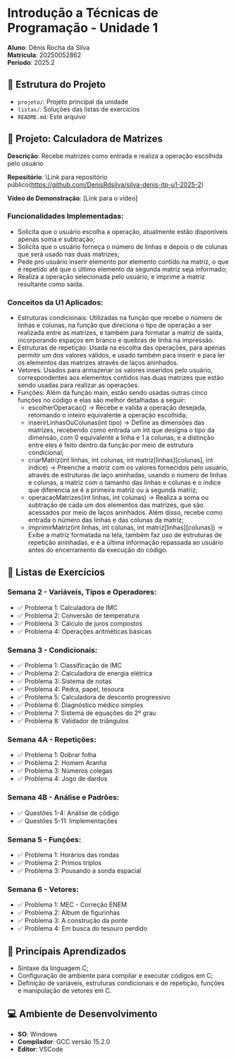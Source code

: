 # Introdução a Técnicas de Programação - Unidade 1

**Aluno**: Dênis Rocha da Silva  
**Matrícula**: 20250052862  
**Período**: 2025.2

## 📂 Estrutura do Projeto
 - `projeto/`: Projeto principal da unidade 
 - `listas/`: Soluções das listas de exercícios 
 - `README.md`: Este arquivo 

## 🧮 Projeto: Calculadora de Matrizes

**Descrição**: Recebe matrizes como entrada e realiza a operação escolhida pelo usuário

**Repositório**: \Link para repositório público\(https://github.com/DenisRdsilva/silva-denis-itp-u1-2025-2)

**Vídeo de Demonstração**: [Link para o vídeo] 

### Funcionalidades Implementadas:
- Solicita que o usuário escolha a operação, atualmente estão disponíveis apenas soma e subtração;
- Solicita que o usuário forneça o número de linhas e depois o de colunas que será usado nas duas matrizes;
- Pede pro usuário inserir elemento por elemento contido na matriz, o que é repetido até que o último elemento da segunda matriz seja informado;
- Realiza a operação selecionada pelo usuário, e imprime a matriz resultante como saída.

### Conceitos da U1 Aplicados:
- Estruturas condicionais: Utilizadas na função que recebe o número de linhas e colunas, na função que direciona o tipo de operação a ser realizada entre as matrizes, e também para formatar a matriz de saída, incorporando espaços em branco e quebras de linha na impressão.
- Estruturas de repetição: Usada na escolha das operações, para apenas permitir um dos valores válidos, e usado também para inserir e para ler os elementos das matrizes através de laços aninhados.
- Vetores: Usados para armazenar os valores inseridos pelo usuário, correspondentes aos elementos contidos nas duas matrizes que estão sendo usadas para realizar as operações.
- Funções: Além da função main, estão sendo usadas outras cinco funções no código e elas são melhor detalhadas a seguir:
    - escolherOperacao() → Recebe e valida a operação desejada, retornando o inteiro equivalente a operação escolhida;
    - inserirLinhasOuColunas(int tipo) → Define as dimensões das matrizes, recebendo como entrada um int que designa o tipo da dimensão, com 0 equivalente a linha e 1 a colunas, e a distinção entre eles é feito dentro da função por meio de estrutura condicional;
    - criarMatriz(int linhas, int colunas, int matriz[linhas][colunas], int indice) → Preenche a matriz com os valores fornecidos pelo usuário, através de estruturas de laço aninhadas, usando o número de linhas e colunas, a matriz com o tamanho das linhas e colunas e o índice que diferencia se é a primeira matriz ou a segunda matriz;
    - operacaoMatrizes(int linhas, int colunas) → Realiza a soma ou subtração de cada um dos elementos das matrizes, que são acessados por meio de laços aninhados. Além disso, recebe como entrada o número das linhas e das colunas da matriz;
    - imprimirMatriz(int linhas, int colunas, int matriz[linhas][colunas]) → Exibe a matriz formatada na tela, também faz uso de estruturas de repetição aninhadas, e é a última informação repassada ao usuário antes do encerramento da execução do código.

## 📝 Listas de Exercícios 

### Semana 2 - Variáveis, Tipos e Operadores:
- ✅ Problema 1: Calculadora de IMC
- ✅ Problema 2: Conversão de temperatura
- ✅ Problema 3: Cálculo de juros compostos 
- ✅ Problema 4: Operações aritméticas básicas

### Semana 3 - Condicionais:
- ✅ Problema 1: Classificação de IMC 
- ✅ Problema 2: Calculadora de energia elétrica 
- ✅ Problema 3: Sistema de notas 
- ✅ Problema 4: Pedra, papel, tesoura 
- ✅ Problema 5: Calculadora de desconto progressivo 
- ✅ Problema 6: Diagnóstico médico simples 
- ✅ Problema 7: Sistema de equações do 2º grau 
- ✅ Problema 8: Validador de triângulos 

### Semana 4A - Repetições:
- ✅ Problema 1: Dobrar folha 
- ✅ Problema 2: Homem Aranha 
- ✅ Problema 3: Números colegas 
- ✅ Problema 4: Jogo de dardos 

### Semana 4B - Análise e Padrões:
- ✅ Questões 1-4: Análise de código 
- ✅ Questões 5-11: Implementações 

### Semana 5 - Funções:
- ✅ Problema 1: Horários das rondas 
- ✅ Problema 2: Primos triplos 
- ✅ Problema 3: Pousando a sonda espacial 

### Semana 6 - Vetores:
- ✅ Problema 1: MEC - Correção ENEM
- ✅ Problema 2: Álbum de figurinhas 
- ✅ Problema 3: A construção da ponte 
- ✅ Problema 4: Em busca do tesouro perdido 

## 📘 Principais Aprendizados 
- Síntaxe da linguagem C;
- Configuração de ambiente para compilar e executar códigos em C;
- Definição de variáveis, estruturas condicionais e de repetição, funções e manipulação de vetores em C.

## 💻 Ambiente de Desenvolvimento
- **SO**: Windows
- **Compilador**: GCC versão 15.2.0 
- **Editor**: VSCode 